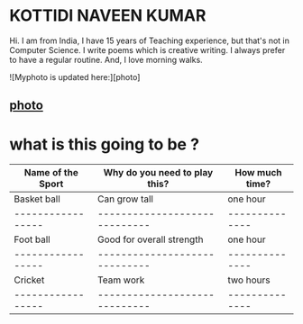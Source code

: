 # KOTTIDI NAVEEN KUMAR
Hi.  I am from India, I have 15 years of Teaching experience,
but that's not in Computer Science. I write poems which is
creative writing.  I always prefer to have a regular routine.
And, I love morning walks.

![Myphoto is updated here:][photo]



[photo](Myphoto.png)
--------------

# what is this going to be ?
|Name of the Sport|Why do you need to play this?|How much time?|
|-----------------|-----------------------------|--------------|
|Basket ball      |   Can grow tall             |  one hour    |
|-----------------|-----------------------------|--------------|
|Foot ball        | Good for overall strength   | one hour     |
|-----------------|-----------------------------|--------------|
|Cricket          | Team work                   | two hours    |
|-----------------|-----------------------------|--------------|
